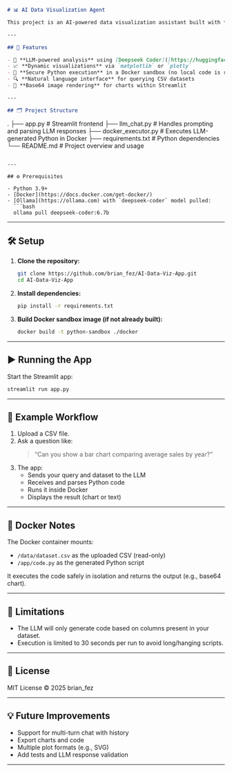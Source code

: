 ```markdown
# 📊 AI Data Visualization Agent

This project is an AI-powered data visualization assistant built with **LangChain**, **Ollama**, **Docker**, and **Streamlit**. It allows you to upload a CSV dataset, ask natural language questions about it, and receive visual or tabular insights with Python code execution in a secure, sandboxed environment.

---

## 🚀 Features

- 🧠 **LLM-powered analysis** using [Deepseek Coder]([https://huggingface.co/deepseek-ai/deepseek-coder](https://ollama.com/library/deepseek-coder))
- 📈 **Dynamic visualizations** via `matplotlib` or `plotly`
- 🐳 **Secure Python execution** in a Docker sandbox (no local code is run unsafely)
- 🔍 **Natural language interface** for querying CSV datasets
- 🧾 **Base64 image rendering** for charts within Streamlit

---

## 🗂️ Project Structure

```
.
├── app.py                # Streamlit frontend
├── llm_chat.py           # Handles prompting and parsing LLM responses
├── docker_executor.py    # Executes LLM-generated Python in Docker
├── requirements.txt      # Python dependencies
└── README.md             # Project overview and usage
```

---

## ⚙️ Prerequisites

- Python 3.9+
- [Docker](https://docs.docker.com/get-docker/)
- [Ollama](https://ollama.com) with `deepseek-coder` model pulled:
  ```bash
  ollama pull deepseek-coder:6.7b
  ```

---

## 🛠️ Setup

1. **Clone the repository:**
   ```bash
   git clone https://github.com/brian_fez/AI-Data-Viz-App.git
   cd AI-Data-Viz-App
   ```

2. **Install dependencies:**
   ```bash
   pip install -r requirements.txt
   ```

3. **Build Docker sandbox image (if not already built):**
   ```bash
   docker build -t python-sandbox ./docker
   ```

---

## ▶️ Running the App

Start the Streamlit app:
```bash
streamlit run app.py
```
---

## 📁 Example Workflow

1. Upload a CSV file.
2. Ask a question like:
   > “Can you show a bar chart comparing average sales by year?”
3. The app:
   - Sends your query and dataset to the LLM
   - Receives and parses Python code
   - Runs it inside Docker
   - Displays the result (chart or text)

---

## 🧱 Docker Notes

The Docker container mounts:
- `/data/dataset.csv` as the uploaded CSV (read-only)
- `/app/code.py` as the generated Python script

It executes the code safely in isolation and returns the output (e.g., base64 chart).

---

## 📌 Limitations

- The LLM will only generate code based on columns present in your dataset.
- Execution is limited to 30 seconds per run to avoid long/hanging scripts.

---

## 📄 License

MIT License © 2025 brian_fez

---

## 💡 Future Improvements

- Support for multi-turn chat with history
- Export charts and code
- Multiple plot formats (e.g., SVG)
- Add tests and LLM response validation

---

```
